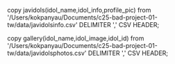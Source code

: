copy javidols(idol_name,idol_info,profile_pic)
from '/Users/kokpanyau/Documents/c25-bad-project-01-tw/data/javidolsinfo.csv'
DELIMITER ','
CSV HEADER;

copy gallery(idol_name,idol_image,idol_id)
from '/Users/kokpanyau/Documents/c25-bad-project-01-tw/data/javidolsphotos.csv'
DELIMITER ','
CSV HEADER;